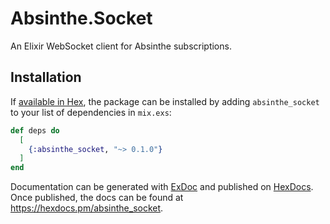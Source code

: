 # Absinthe.Socket

An Elixir WebSocket client for Absinthe subscriptions.

## Installation

If [available in Hex](https://hex.pm/docs/publish), the package can be installed
by adding `absinthe_socket` to your list of dependencies in `mix.exs`:

```elixir
def deps do
  [
    {:absinthe_socket, "~> 0.1.0"}
  ]
end
```

Documentation can be generated with [ExDoc](https://github.com/elixir-lang/ex_doc)
and published on [HexDocs](https://hexdocs.pm). Once published, the docs can
be found at <https://hexdocs.pm/absinthe_socket>.
